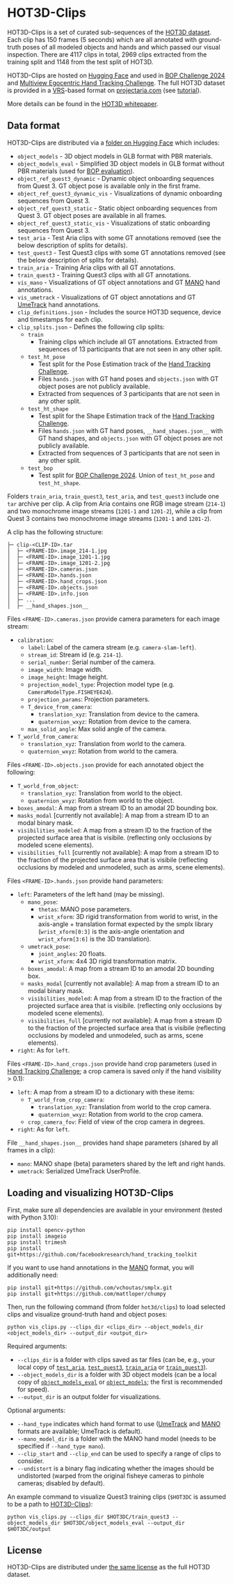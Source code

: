 # HOT3D-Clips

HOT3D-Clips is a set of curated sub-sequences of the [HOT3D dataset](https://facebookresearch.github.io/hot3d/).
Each clip has 150 frames (5 seconds) which are all annotated with ground-truth poses of all modeled objects and hands and which passed our visual inspection.
There are 4117 clips in total, 2969 clips extracted from the training split and 1148 from the test split of HOT3D.

HOT3D-Clips are hosted on [Hugging Face](https://huggingface.co/datasets/bop-benchmark/datasets/tree/main/hot3d) and used in [BOP Challenge 2024](https://bop.felk.cvut.cz/challenges/bop-challenge-2024) and [Multiview Egocentric Hand Tracking Challenge](https://github.com/facebookresearch/hand_tracking_toolkit?tab=readme-ov-file#evaluation). The full HOT3D dataset is provided in a [VRS](https://github.com/facebookresearch/vrs)-based format on [projectaria.com](https://www.projectaria.com/datasets/hot3D/) (see [tutorial](https://github.com/facebookresearch/hot3d/blob/main/hot3d/HOT3D_Tutorial.ipynb)).

More details can be found in the [HOT3D whitepaper](https://arxiv.org/pdf/2406.09598).


## Data format

HOT3D-Clips are distributed via a [folder on Hugging Face](https://huggingface.co/datasets/bop-benchmark/datasets/tree/main/hot3d) which includes:

- `object_models` - 3D object models in GLB format with PBR materials.
- `object_models_eval` - Simplified 3D object models in GLB format without PBR materials (used for [BOP evaluation](https://bop.felk.cvut.cz/challenges/bop-challenge-2024/)).
- `object_ref_quest3_dynamic` - Dynamic object onboarding sequences from Quest 3. GT object pose is available only in the first frame.
- `object_ref_quest3_dynamic_vis` - Visualizations of dynamic onboarding sequences from Quest 3.
- `object_ref_quest3_static` - Static object onboarding sequences from Quest 3. GT object poses are available in all frames.
- `object_ref_quest3_static_vis` - Visualizations of static onboarding sequences from Quest 3.
- `test_aria` - Test Aria clips with some GT annotations removed (see the below description of splits for details).
- `test_quest3` - Test Quest3 clips with some GT annotations removed (see the below description of splits for details).
- `train_aria` - Training Aria clips with all GT annotations.
- `train_quest3` - Training Quest3 clips with all GT annotations.
- `vis_mano` - Visualizations of GT object annotations and GT [MANO](https://github.com/facebookresearch/hot3d?tab=readme-ov-file#mano) hand annotations.
- `vis_umetrack` - Visualizations of GT object annotations and GT [UmeTrack](https://dl.acm.org/doi/pdf/10.1145/3550469.3555378) hand annotations.
- `clip_definitions.json` - Includes the source HOT3D sequence, device and timestamps for each clip.
- `clip_splits.json` - Defines the following clip splits:
    - `train`
        - Training clips which include all GT annotations. Extracted from sequences of 13 participants that are not seen in any other split.
    - `test_ht_pose`
        - Test split for the Pose Estimation track of the [Hand Tracking Challenge](https://github.com/facebookresearch/hand_tracking_toolkit?tab=readme-ov-file#evaluation).
        - Files `hands.json` with GT hand poses and `objects.json` with GT object poses are not publicly available.
        - Extracted from sequences of 3 participants that are not seen in any other split.
    - `test_ht_shape`
        - Test split for the Shape Estimation track of the [Hand Tracking Challenge](https://github.com/facebookresearch/hand_tracking_toolkit?tab=readme-ov-file#evaluation).
        - Files `hands.json` with GT hand poses, `__hand_shapes.json__` with GT hand shapes, and `objects.json` with GT object poses are not publicly available.
        - Extracted from sequences of 3 participants that are not seen in any other split.
    - `test_bop`
        - Test split for [BOP Challenge 2024](https://bop.felk.cvut.cz/challenges/bop-challenge-2024/). Union of `test_ht_pose` and `test_ht_shape`.


Folders `train_aria`, `train_quest3`, `test_aria`, and `test_quest3` include one `tar` archive per clip. A clip from Aria contains one RGB image stream (`214-1`) and two monochrome image streams (`1201-1` and `1201-2`), while a clip from Quest 3 contains two monochrome image streams (`1201-1` and `1201-2`).

A clip has the following structure:

```
├─ clip-<CLIP-ID>.tar
│  ├─ <FRAME-ID>.image_214-1.jpg
│  ├─ <FRAME-ID>.image_1201-1.jpg
│  ├─ <FRAME-ID>.image_1201-2.jpg
│  ├─ <FRAME-ID>.cameras.json
│  ├─ <FRAME-ID>.hands.json
│  ├─ <FRAME-ID>.hand_crops.json
│  ├─ <FRAME-ID>.objects.json
│  ├─ <FRAME-ID>.info.json
│  ├─ ...
│  ├─ __hand_shapes.json__
```

Files `<FRAME-ID>.cameras.json` provide camera parameters for each image stream:

- `calibration`:
    - `label`: Label of the camera stream (e.g. `camera-slam-left`).
    - `stream_id`: Stream id (e.g. `214-1`).
    - `serial_number`: Serial number of the camera.
    - `image_width`: Image width.
    - `image_height`: Image height.
    - `projection_model_type`: Projection model type (e.g. `CameraModelType.FISHEYE624`).
    - `projection_params`: Projection parameters.
    - `T_device_from_camera`:
        - `translation_xyz`: Translation from device to the camera.
        - `quaternion_wxyz`: Rotation from device to the camera.
    - `max_solid_angle`: Max solid angle of the camera.
- `T_world_from_camera`:
    - `translation_xyz`: Translation from world to the camera.
    - `quaternion_wxyz`: Rotation from world to the camera.

Files `<FRAME-ID>.objects.json` provide for each annotated object the following:

- `T_world_from_object`:
    - `translation_xyz`: Translation from world to the object.
    - `quaternion_wxyz`: Rotation from world to the object.
- `boxes_amodal`: A map from a stream ID to an amodal 2D bounding box.
- `masks_modal` [currently not available]: A map from a stream ID to an modal binary mask.
- `visibilities_modeled`: A map from a stream ID to the fraction of the projected surface area that is visibile.
        (reflecting only occlusions by modeled scene elements).
- `visibilities_full` [currently not available]: A map from a stream ID to the fraction of the projected surface area that is visibile
    (reflecting occlusions by modeled and unmodeled, such as arms, scene elements).

Files `<FRAME-ID>.hands.json` provide hand parameters:

- `left`: Parameters of the left hand (may be missing).
    - `mano_pose`:
        - `thetas`: MANO pose parameters.
        - `wrist_xform`: 3D rigid transformation from world to wrist, in the axis-angle + translation format expected by the smplx library
            (`wrist_xform[0:3]` is the axis-angle orientation and `wrist_xform[3:6]` is the 3D translation).
    - `umetrack_pose`:
        - `joint_angles`: 20 floats.
        - `wrist_xform`: 4x4 3D rigid transformation matrix.
    - `boxes_amodal`: A map from a stream ID to an amodal 2D bounding box.
    - `masks_modal` [currently not available]: A map from a stream ID to an modal binary mask.
    - `visibilities_modeled`: A map from a stream ID to the fraction of the projected surface area that is visibile.
        (reflecting only occlusions by modeled scene elements).
    - `visibilities_full` [currently not available]: A map from a stream ID to the fraction of the projected surface area that is visibile
        (reflecting occlusions by modeled and unmodeled, such as arms, scene elements).
- `right`: As for `left`.

Files `<FRAME-ID>.hand_crops.json` provide hand crop parameters (used in [Hand Tracking Challenge](https://github.com/facebookresearch/hand_tracking_toolkit?tab=readme-ov-file#evaluation); a crop camera is saved only if the hand visibility > 0.1):

- `left`: A map from a stream ID to a dictionary with these items:
    - `T_world_from_crop_camera`:
        - `translation_xyz`: Translation from world to the crop camera.
        - `quaternion_wxyz`: Rotation from world to the crop camera.
    - `crop_camera_fov`: Field of view of the crop camera in degrees.
- `right`: As for `left`.

File `__hand_shapes.json__` provides hand shape parameters (shared by all frames in a clip):

- `mano`: MANO shape (beta) parameters shared by the left and right hands.
- `umetrack`: Serialized UmeTrack UserProfile.


## Loading and visualizing HOT3D-Clips

First, make sure all dependencies are available in your environment (tested with Python 3.10):
```
pip install opencv-python
pip install imageio
pip install trimesh
pip install git+https://github.com/facebookresearch/hand_tracking_toolkit
```

If you want to use hand annotations in the [MANO](https://github.com/facebookresearch/hot3d?tab=readme-ov-file#mano) format, you will additionally need:
```
pip install git+https://github.com/vchoutas/smplx.git
pip install git+https://github.com/mattloper/chumpy
```

Then, run the following command (from folder `hot3d/clips`) to load selected clips and visualize ground-truth hand and object poses:
```
python vis_clips.py --clips_dir <clips_dir> --object_models_dir <object_models_dir> --output_dir <output_dir>
```
Required arguments:
- `--clips_dir` is a folder with clips saved as tar files (can be, e.g., your local copy of [`test_aria`](https://huggingface.co/datasets/bop-benchmark/datasets/tree/main/hot3d/test_aria), [`test_quest3`](https://huggingface.co/datasets/bop-benchmark/datasets/tree/main/hot3d/test_quest3), [`train_aria`](https://huggingface.co/datasets/bop-benchmark/datasets/tree/main/hot3d/train_aria) or [`train_quest3`](https://huggingface.co/datasets/bop-benchmark/datasets/tree/main/hot3d/train_quest3)).
- `--object_models_dir` is a folder with 3D object models (can be a local copy of [`object_models_eval`](https://huggingface.co/datasets/bop-benchmark/datasets/tree/main/hot3d/object_models_eval) or [`object_models`](https://huggingface.co/datasets/bop-benchmark/datasets/tree/main/hot3d/object_models); the first is recommended for speed).
- `--output_dir` is an output folder for visualizations.

Optional arguments:
- `--hand_type` indicates which hand format to use ([UmeTrack](https://dl.acm.org/doi/pdf/10.1145/3550469.3555378) and [MANO](https://github.com/facebookresearch/hot3d?tab=readme-ov-file#mano) formats are available; UmeTrack is default).
- `--mano_model_dir` is a folder with the MANO hand model (needs to be specified if `--hand_type mano`).
- `--clip_start` and `--clip_end` can be used to specify a range of clips to consider.
- `--undistort` is a binary flag indicating whether the images should be undistorted (warped from the original fisheye cameras to pinhole cameras; disabled by default).

An example command to visualize Quest3 training clips (`$HOT3DC` is assumed to be a path to [HOT3D-Clips](https://huggingface.co/datasets/bop-benchmark/datasets/tree/main/hot3d)):
```
python vis_clips.py --clips_dir $HOT3DC/train_quest3 --object_models_dir $HOT3DC/object_models_eval --output_dir $HOT3DC/output
```


## License

HOT3D-Clips are distributed under [the same license](https://github.com/facebookresearch/hot3d?tab=readme-ov-file#license) as the full HOT3D dataset.
